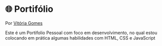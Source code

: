 # :globe_with_meridians: Portifólio
Por [Vitória Gomes](https://github.com/vitoriacgomes)

Este é um Portifolio Pessoal com foco em desenvolvimento, no qual estou colocando em prática algumas habilidades com HTML, CSS e JavaScript

